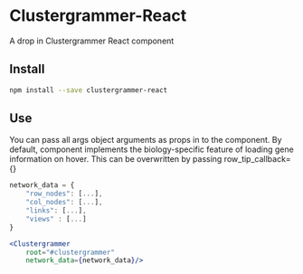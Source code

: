 # Clustergrammer-React
A drop in Clustergrammer React component

## Install
```bash
npm install --save clustergrammer-react
```

## Use
You can pass all args object arguments as props in to the component. By default, component implements the 
biology-specific feature of loading gene information on hover. This can be overwritten by passing row_tip_callback={}

```jsx
network_data = {
    "row_nodes": [...],
    "col_nodes": [...],
    "links": [...],
    "views" : [...]
}

<Clustergrammer
    root="#clustergrammer"
    network_data={network_data}/>
```